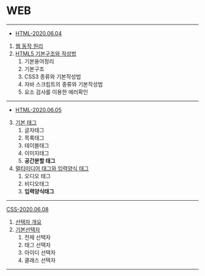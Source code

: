 # WEB

------

- [HTML-2020.06.04](https://github.com/alikwon/web/blob/master/basic_0604/HTML(2020.06.04).md)

1. [웹 동작 원리](https://github.com/alikwon/web/blob/master/basic_0604/HTML(2020.06.04).md#1-%EC%9B%B9%EC%9D%98-%EB%8F%99%EC%9E%91-%EC%9B%90%EB%A6%AC)
2. [HTML5 기본구조와 작성법](https://github.com/alikwon/web/blob/master/basic_0604/HTML(2020.06.04).md#2-html5--%EA%B8%B0%EB%B3%B8%EA%B5%AC%EC%A1%B0%EC%99%80-%EC%9E%91%EC%84%B1%EB%B2%95)
   1. 기본용어정리
   2. 기본구조
   3. CSS3 종류와 기본작성법
   4. 자바 스크립트의 종류와 기본작성법
   5. 요소 검사를 이용한 에러확인

<hr>

- [HTML-2020.06.05](https://github.com/alikwon/web/blob/master/Ex_0605/HTML(2020.06.05).md)

3. [기본 태그](https://github.com/alikwon/web/blob/master/Ex_0605/HTML(2020.06.05).md#3-html5-%EA%B8%B0%EB%B3%B8%ED%83%9C%EA%B7%B8)
   1. 글자태그
   2. 목록태그
   3. 테이블태그
   4. 이미지태그
   5. **공간분할 태그**
4. [멀티미디어 태그와 입력양식 태그](https://github.com/alikwon/web/blob/master/Ex_0605/HTML(2020.06.05).md#4-html5-%EB%A9%80%ED%8B%B0%EB%AF%B8%EB%94%94%EC%96%B4-%ED%83%9C%EA%B7%B8%EC%99%80-%EC%9E%85%EB%A0%A5%EC%96%91%EC%8B%9D-%ED%83%9C%EA%B7%B8)
   1. 오디오 태그
   2. 비디오태그
   3. **입력양식태그**

------

[CSS-2020.06.08](https://github.com/alikwon/web/blob/master/CSS_0608_9/CSS3_selector.md)


1. [선택자 개요](https://github.com/alikwon/web/blob/master/CSS_0608_9/CSS3_selector.md#1-%EC%84%A0%ED%83%9D%EC%9E%90-%EA%B0%9C%EC%9A%94)
2. [기본선택자](https://github.com/alikwon/web/blob/master/CSS_0608_9/CSS3_selector.md#2-%EA%B8%B0%EB%B3%B8%EC%84%A0%ED%83%9D%EC%9E%90)
   1. 전체 선택자
   2. 태그 선택자
   3. 아이디 선택자
   4. 클래스 선택자

------

